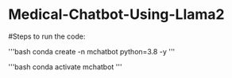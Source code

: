 # Medical-Chatbot-Using-Llama2

#Steps to  run the code:

'''bash
conda create -n mchatbot python=3.8 -y
'''

'''bash
conda activate mchatbot
'''
